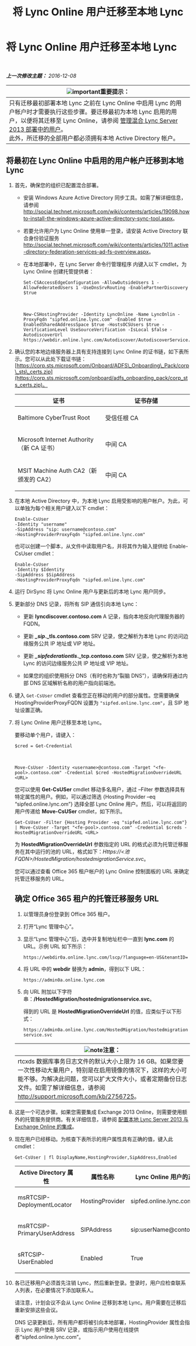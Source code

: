 ﻿---
title: 将 Lync Online 用户迁移至本地 Lync
TOCTitle: 将 Lync Online 用户迁移至本地 Lync
ms:assetid: 0e29605b-db2d-4cbf-b6a9-15db6b9fdabc
ms:mtpsurl: https://technet.microsoft.com/zh-cn/library/Dn689115(v=OCS.15)
ms:contentKeyID: 62247371
ms.date: 06/02/2017
mtps_version: v=OCS.15
ms.translationtype: HT
---

# 将 Lync Online 用户迁移至本地 Lync

 

_**上一次修改主题：** 2016-12-08_

<table>
<thead>
<tr class="header">
<th><img src="images/Gg398794.important(OCS.15).gif" title="important" alt="important" />重要提示：</th>
</tr>
</thead>
<tbody>
<tr class="odd">
<td>只有迁移最初部署本地 Lync 之前在 Lync Online 中启用 Lync 的用户帐户时才需要执行这些步骤。要迁移最初为本地 Lync 启用的用户，以便将其迁移至 Lync Online，请参阅 <a href="lync-server-2013-administering-users-in-a-hybrid-deployment.md">管理混合 Lync Server 2013 部署中的用户</a>。<br />
此外，所迁移的全部用户都必须拥有本地 Active Directory 帐户。</td>
</tr>
</tbody>
</table>


## 将最初在 Lync Online 中启用的用户帐户迁移到本地 Lync

1.  首先，确保您的组织已配置混合部署。
    
      - 安装 Windows Azure Active Directory 同步工具。如需了解详细信息，请参阅 <http://social.technet.microsoft.com/wiki/contents/articles/19098.howto-install-the-windows-azure-active-directory-sync-tool.aspx>。
    
      - 若要允许用户为 Lync Online 使用单一登录，请安装 Active Directory 联合身份验证服务 <http://social.technet.microsoft.com/wiki/contents/articles/1011.active-directory-federation-services-ad-fs-overview.aspx>。
    
      - 在本地部署中，在 Lync Server 命令行管理程序 内键入以下 cmdlet，为 Lync Online 创建托管提供者：
        
            Set-CSAccessEdgeConfiguration -AllowOutsideUsers 1 -AllowFederatedUsers 1 -UseDnsSrvRouting -EnablePartnerDiscovery $true

           &nbsp;
        
            New-CSHostingProvider -Identity LyncOnline -Name LyncOnlin -ProxyFqdn "sipfed.online.lync.com" -Enabled $true -EnabledSharedAddressSpace $true -HostsOCSUsers $true -VerificationLevel UseSourceVerification -IsLocal $false -AutodiscoverUrl https://webdir.online.lync.com/Autodiscover/AutodiscoverService.svc/root

2.  确认您的本地边缘服务器上具有支持连接到 Lync Online 的证书链，如下表所示。您可以从此处下载证书链：[https://corp.sts.microsoft.com/Onboard/ADFS\_Onboarding\_Pack/corp\_sts\_certs.zip](https://corp.sts.microsoft.com/onboard/adfs_onboarding_pack/corp_sts_certs.zip)。
    
    
    <table>
    <colgroup>
    <col style="width: 50%" />
    <col style="width: 50%" />
    </colgroup>
    <thead>
    <tr class="header">
    <th>证书</th>
    <th>证书存储</th>
    </tr>
    </thead>
    <tbody>
    <tr class="odd">
    <td><p>Baltimore CyberTrust Root</p></td>
    <td><p>受信任根 CA</p></td>
    </tr>
    <tr class="even">
    <td><p>Microsoft Internet Authority（新 CA 证书）</p></td>
    <td><p>中间 CA</p></td>
    </tr>
    <tr class="odd">
    <td><p>MSIT Machine Auth CA2（新颁发的 CA2）</p></td>
    <td><p>中间 CA</p></td>
    </tr>
    </tbody>
    </table>


3.  在本地 Active Directory 中，为本地 Lync 启用受影响的用户帐户。为此，可以单独为每个相关用户键入以下 cmdlet：
    
        Enable-CsUser
        -Identity "username" 
        -SipAddress "sip: username@contoso.com"
        -HostingProviderProxyFqdn "sipfed.online.lync.com"
    
    也可以创建一个脚本，从文件中读取用户名，并将其作为输入提供给 Enable-CsUser cmdlet：
    
        Enable-CsUser
        -Identity $Identity 
        -SipAddress $SipAddress 
        -HostingProviderProxyFqdn "sipfed.online.lync.com"

4.  运行 DirSync 将 Lync Online 用户与更新后的本地 Lync 用户同步。

5.  更新部分 DNS 记录，将所有 SIP 通信引向本地 Lync：
    
      - 更新 **lyncdiscover.contoso.com** A 记录，指向本地反向代理服务器的 FQDN。
    
      - 更新 ***\_sip*.\_tls.contoso.com** SRV 记录，使之解析为本地 Lync 的访问边缘服务公共 IP 地址或 VIP 地址。
    
      - 更新 ***\_sipfederationtls*.\_tcp.contoso.com** SRV 记录，使之解析为本地 Lync 的访问边缘服务公共 IP 地址或 VIP 地址。
    
      - 如果您的组织使用拆分 DNS（有时也称为“裂脑 DNS”），请确保将通过内部 DNS 区域解析名称的用户指向前端池。

6.  键入 `Get-CsUser` cmdlet 查看您正在移动的用户的部分属性。您需要确保 HostingProviderProxyFQDN 设置为 `"sipfed.online.lync.com"`，且 SIP 地址设置正确。

7.  将 Lync Online 用户迁移至本地 Lync。
    
    要移动单个用户，请键入：
    
        $cred = Get-Credential

       &nbsp;
    
        Move-CsUser -Identity <username>@contoso.com -Target "<fe-pool>.contoso.com" -Credential $cred -HostedMigrationOverrideURL <URL>
    
    您可以使用 **Get-CsUSer** cmdlet 移动多名用户，通过 –Filter 参数选择具有特定属性的用户。例如，可以通过筛选 {Hosting Provider –eq “sipfed.online.lync.om”} 选择全部 Lync Online 用户。然后，可以将返回的用户传递给 **Move-CsUSer** cmdlet，如下所示。
    
        Get-CsUser -Filter {Hosting Provider -eq "sipfed.online.lync.com"} | Move-CsUser -Target "<fe-pool>.contoso.com" -Credential $creds -HostedMigrationOverrideURL <URL>
    
    为 **HostedMigrationOverrideUrl** 参数指定的 URL 的格式必须为托管迁移服务在其中运行的池的 URL，格式如下：*Https://\<池 FQDN\>/HostedMigration/hostedmigrationService.svc*。
    
    您可以通过查看 Office 365 租户帐户的 Lync Online 控制面板的 URL 来确定托管迁移服务的 URL。
    
    ## 确定 Office 365 租户的托管迁移服务 URL
    
    1.  以管理员身份登录到 Office 365 租户。
    
    2.  打开“Lync 管理中心”。
    
    3.  显示“Lync 管理中心”后，选中并复制地址栏中一直到 **lync.com** 的 URL。示例 URL 如下所示：
        
        `https://webdir0a.online.lync.com/lscp/?language=en-US&tenantID=`
    
    4.  将 URL 中的 **webdir** 替换为 **admin**，得到以下 URL：
        
        `https://admin0a.online.lync.com`
    
    5.  向 URL 附加以下字符串：**/HostedMigration/hostedmigrationservice.svc**。
        
        得到的 URL 是 **HostedMigrationOverrideUrl** 的值，应类似于以下形式：
        
        `https://admin0a.online.lync.com/HostedMigration/hostedmigrationservice.svc`
    
    <table>
    <thead>
    <tr class="header">
    <th><img src="images/Dn783119.note(OCS.15).gif" title="note" alt="note" />注意：</th>
    </tr>
    </thead>
    <tbody>
    <tr class="odd">
    <td>rtcxds 数据库事务日志文件的默认大小上限为 16 GB。如果您要一次性移动大量用户，特别是在启用镜像的情况下，这样的大小可能不够。为解决此问题，您可以扩大文件大小，或者定期备份日志文件。如需了解详细信息，请参阅 <a href="http://support.microsoft.com/kb/2756725" class="uri">http://support.microsoft.com/kb/2756725</a>。</td>
    </tr>
    </tbody>
    </table>


8.  这是一个可选步骤。如果您需要集成 Exchange 2013 Online，则需要使用额外的托管服务提供商。有关详细信息，请参阅 [配置本地 Lync Server 2013 与 Exchange Online 的集成](lync-server-2013-configuring-on-premises-lync-server-integration-with-exchange-online.md)。

9.  现在用户已经移动。为核查下表所示的用户属性具有正确的值，键入此 cmdlet：
    
        Get-CsUser | fl DisplayName,HostingProvider,SipAddress,Enabled
    
    
    <table>
    <colgroup>
    <col style="width: 25%" />
    <col style="width: 25%" />
    <col style="width: 25%" />
    <col style="width: 25%" />
    </colgroup>
    <thead>
    <tr class="header">
    <th>Active Directory 属性</th>
    <th>属性名称</th>
    <th>Lync Online 用户的正确值</th>
    <th>本地 Lync 用户的正确值</th>
    </tr>
    </thead>
    <tbody>
    <tr class="odd">
    <td><p>msRTCSIP-DeploymentLocator</p></td>
    <td><p>HostingProvider</p></td>
    <td><p>sipfed.online.lync.com</p></td>
    <td><p>SRV：</p></td>
    </tr>
    <tr class="even">
    <td><p>msRTCSIP-PrimaryUserAddress</p></td>
    <td><p>SIPAddress</p></td>
    <td><p>sip:userName@contoso.com</p></td>
    <td><p>sip:userName@contoso.com</p></td>
    </tr>
    <tr class="odd">
    <td><p>sRTCSIP-UserEnabled</p></td>
    <td><p>Enabled</p></td>
    <td><p>True</p></td>
    <td><p>True</p></td>
    </tr>
    </tbody>
    </table>


10. 各已迁移用户必须首先注销 Lync，然后重新登录。登录时，用户应检查联系人列表，在必要情况下添加联系人。
    
    请注意，计划会议不会从 Lync Online 迁移到本地 Lync。用户需要在迁移后重新安排这些会议。
    
    DNS 记录更新后，所有用户都将被引向本地部署，HostingProvider 属性会指示 Lync 用户使用 SRV 记录，或指示用户使用在线提供者“sipfed.online.lync.com”。

